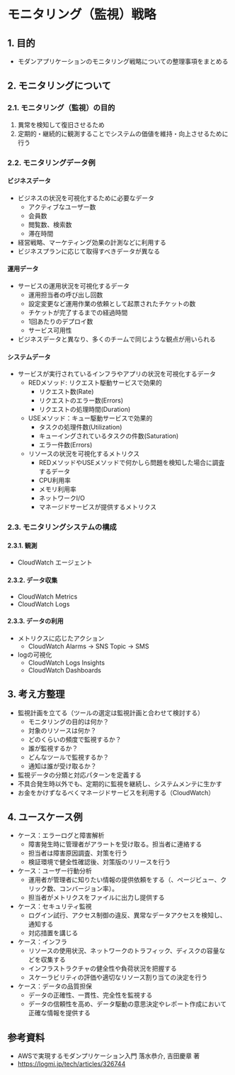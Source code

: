 # モニタリング（監視）戦略

## 1. 目的
- モダンアプリケーションのモニタリング戦略についての整理事項をまとめる

## 2. モニタリングについて

### 2.1. モニタリング（監視）の目的
1. 異常を検知して復旧させるため
2. 定期的・継続的に観測することでシステムの価値を維持・向上させるために行う

### 2.2. モニタリングデータ例
#### ビジネスデータ
- ビジネスの状況を可視化するために必要なデータ
  - アクティブなユーザー数
  - 会員数
  - 閲覧数、検索数
  - 滞在時間
- 経営戦略、マーケティング効果の計測などに利用する
- ビジネスプランに応じて取得すべきデータが異なる

#### 運用データ
- サービスの運用状況を可視化するデータ
  - 運用担当者の呼び出し回数
  - 設定変更など運用作業の依頼として起票されたチケットの数
  - チケットが完了するまでの経過時間
  - 1回あたりのデプロイ数
  - サービス可用性
- ビジネスデータと異なり、多くのチームで同じような観点が用いられる

#### システムデータ
- サービスが実行されているインフラやアプリの状況を可視化するデータ
  - REDメソッド: リクエスト駆動サービスで効果的
    - リクエスト数(Rate)
    - リクエストのエラー数(Errors)
    - リクエストの処理時間(Duration)
  - USEメソッド：キュー駆動サービスで効果的
    - タスクの処理件数(Utilization)
    - キューイングされているタスクの件数(Saturation)
    - エラー件数(Errors)
  - リソースの状況を可視化するメトリクス
    - REDメソッドやUSEメソッドで何かしら問題を検知した場合に調査するデータ
    - CPU利用率
    - メモリ利用率
    - ネットワークI/O
    - マネージドサービスが提供するメトリクス

### 2.3. モニタリングシステムの構成
#### 2.3.1. 観測
- CloudWatch エージェント

#### 2.3.2. データ収集
- CloudWatch Metrics
- CloudWatch Logs

#### 2.3.3. データの利用
- メトリクスに応じたアクション
  - CloudWatch Alarms → SNS Topic → SMS
- logの可視化
  - CloudWatch Logs Insights
  - CloudWatch Dashboards

## 3. 考え方整理
- 監視計画を立てる（ツールの選定は監視計画と合わせて検討する）
  - モニタリングの目的は何か？
  - 対象のリソースは何か？
  - どのくらいの頻度で監視するか？
  - 誰が監視するか？
  - どんなツールで監視するか？
  - 通知は誰が受け取るか？
- 監視データの分類と対応パターンを定義する
- 不具合発生時以外でも、定期的に監視を継続し、システムメンテに生かす
- お金をかけずなるべくマネージドサービスを利用する（CloudWatch）

## 4. ユースケース例
- ケース：エラーログと障害解析
  - 障害発生時に管理者がアラートを受け取る。担当者に連絡する
  - 担当者は障害原因調査、対策を行う
  - 検証環境で健全性確認後、対策版のリリースを行う
- ケース：ユーザー行動分析
  - 運用者が管理者に知りたい情報の提供依頼をする（、ページビュー、クリック数、コンバージョン率）。
  - 担当者がメトリクスをファイルに出力し提供する
- ケース：セキュリティ監視
  - ログイン試行、アクセス制御の違反、異常なデータアクセスを検知し、通知する
  - 対応措置を講じる
- ケース：インフラ
  - リソースの使用状況、ネットワークのトラフィック、ディスクの容量などを収集する
  - インフラストラクチャの健全性や負荷状況を把握する
  - スケーラビリティの評価や適切なリソース割り当ての決定を行う
- ケース：データの品質担保
  - データの正確性、一貫性、完全性を監視する
  - データの信頼性を高め、データ駆動の意思決定やレポート作成において正確な情報を提供する


## 参考資料
- AWSで実現するモダンプリケーション入門 落水恭介, 吉田慶章 著
- https://logmi.jp/tech/articles/326744
